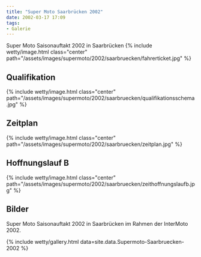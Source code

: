 ```yaml
---
title: "Super Moto Saarbrücken 2002"
date: 2002-03-17 17:09
tags: 
- Galerie
---
```

Super Moto Saisonauftakt 2002 in Saarbrücken
{% include wetty/image.html class="center" path="/assets/images/supermoto/2002/saarbruecken/fahrerticket.jpg" %}

<!-- more -->

## Qualifikation
{% include wetty/image.html class="center" path="/assets/images/supermoto/2002/saarbruecken/qualifikationsschema.jpg" %}

## Zeitplan
{% include wetty/image.html class="center" path="/assets/images/supermoto/2002/saarbruecken/zeitplan.jpg" %}

## Hoffnungslauf B
{% include wetty/image.html class="center" path="/assets/images/supermoto/2002/saarbruecken/zeithoffnungslaufb.jpg" %}

## Bilder
Super Moto Saisonauftakt 2002 in Saarbrücken im Rahmen der InterMoto 2002. 

{% include wetty/gallery.html data=site.data.Supermoto-Saarbruecken-2002 %}